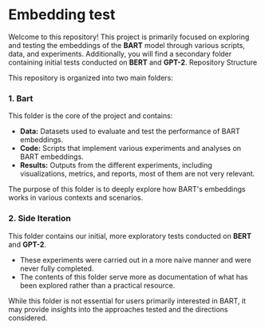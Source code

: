 # Embedding test

Welcome to this repository! This project is primarily focused on exploring and testing the embeddings of the **BART** model through various scripts, data, and experiments. Additionally, you will find a secondary folder containing initial tests conducted on **BERT** and **GPT-2**.
Repository Structure

This repository is organized into two main folders:
### 1. Bart

This folder is the core of the project and contains:

+ **Data:** Datasets used to evaluate and test the performance of BART embeddings.
+ **Code:** Scripts that implement various experiments and analyses on BART embeddings.
+ **Results:** Outputs from the different experiments, including visualizations, metrics, and reports, most of them are not very relevant.

The purpose of this folder is to deeply explore how BART's embeddings works in various contexts and scenarios.
### 2. Side Iteration

This folder contains our initial, more exploratory tests conducted on **BERT** and **GPT-2**.

+ These experiments were carried out in a more naive manner and were never fully completed.
+ The contents of this folder serve more as documentation of what has been explored rather than a practical resource.

While this folder is not essential for users primarily interested in BART, it may provide insights into the approaches tested and the directions considered.  
